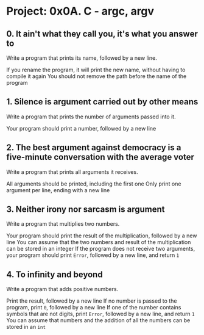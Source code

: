 # Project: 0x0A. C - argc, argv

## 0. It ain't what they call you, it's what you answer to

Write a program that prints its name, followed by a new line.

If you rename the program, it will print the new name, without having to compile it again
You should not remove the path before the name of the program

## 1. Silence is argument carried out by other means

Write a program that prints the number of arguments passed into it.

Your program should print a number, followed by a new line

## 2. The best argument against democracy is a five-minute conversation with the average voter

Write a program that prints all arguments it receives.

All arguments should be printed, including the first one
Only print one argument per line, ending with a new line

## 3. Neither irony nor sarcasm is argument

Write a program that multiplies two numbers.

Your program should print the result of the multiplication, followed by a new line
You can assume that the two numbers and result of the multiplication can be stored in an integer
If the program does not receive two arguments, your program should print `Error`, followed by a new line, and return `1`

## 4. To infinity and beyond

Write a program that adds positive numbers.

Print the result, followed by a new line
If no number is passed to the program, print `0`, followed by a new line
If one of the number contains symbols that are not digits, print `Error`, followed by a new line, and return `1`
You can assume that numbers and the addition of all the numbers can be stored in an `int`